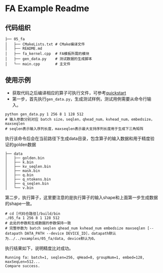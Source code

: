 # FA Example Readme
## 代码组织
```
├── 05_fa
│   ├── CMakeLists.txt # CMake编译文件
│   ├── README.md
│   ├── fa_kernel.cpp  # FA模板所需的模块
│   ├── gen_data.py    # 测试数据的生成脚本
│   └── main.cpp       # 主文件
```
## 使用示例
- 获取代码之后编译相应的算子可执行文件，可参考[quickstart](../../docs/quickstart.md#算子编译)
- 第一步，首先执行`gen_data.py`，生成测试样例，测试用例需要从命令行输入。
```
python gen_data.py 1 256 8 1 128 512
# 输入参数分别对应 batch size，seqlen，qhead_num，kvhead_num，embedsize，maxseqlen
# seqlen表示输入序列长度，maxseqlen表示最大支持序列长度用于生成下三角矩阵
```
执行该命令后会在当前路径下生成data目录，包含算子的输入数据和用于精度验证的golden数据
```
├── data
│   ├── golden.bin
│   ├── k.bin
│   ├── kv_seqlen.bin
│   ├── mask.bin
│   ├── q.bin
│   ├── q_ntokens.bin
│   ├── q_seqlen.bin
│   └── v.bin
```
第二步，执行算子，这里要注意的是执行算子的输入shape和上面第一步生成数据的shape一致。
```
# cd [代码仓路径]/build/bin
./05_fa 1 256 8 1 128 512
# 此处的参数和生成数据的参数保持一致
# 完整参数为 batch seqlen qhead_num kvhead_num embedsize maxseqlen [--datapath DATA_PATH --device DEVICE_ID]，datapath默认为../../examples/05_fa/data, device默认为0。
```
执行结果如下，说明精度比对成功。
```
Running fa: batch=1, seqlen=256, qHead=8, groupNum=1, embed=128, maxSeqLen=512...
Compare success.
```